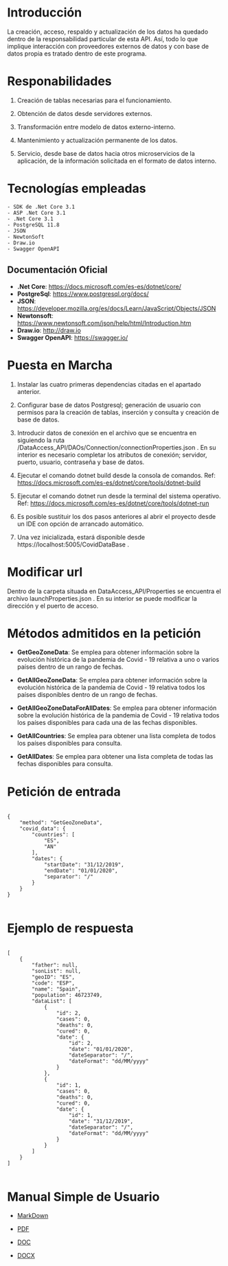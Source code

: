 # Introducción

La creación, acceso, respaldo y actualización de los datos ha quedado dentro de la responsabilidad particular de esta API. Así, todo lo que implique interacción con proveedores externos de datos y con base de datos propia es tratado dentro de este programa. 

# Responabilidades

1. Creación de tablas necesarias para el funcionamiento.

2. Obtención de datos desde servidores externos.

3. Transformación entre modelo de datos externo-interno.

4. Mantenimiento y actualización permanente de los datos.

5. Servicio, desde base de datos hacia otros microservicios de la aplicación, de la información solicitada en el formato de datos interno.

# Tecnologías empleadas

    - SDK de .Net Core 3.1
    - ASP .Net Core 3.1
    - .Net Core 3.1
    - PostgreSQL 11.8
    - JSON
    - NewtonSoft
    - Draw.io
    - Swagger OpenAPI

## Documentación Oficial

- **.Net Core**: https://docs.microsoft.com/es-es/dotnet/core/
- **PostgreSql**: https://www.postgresql.org/docs/
- **JSON**: https://developer.mozilla.org/es/docs/Learn/JavaScript/Objects/JSON
- **Newtonsoft**: https://www.newtonsoft.com/json/help/html/Introduction.htm
- **Draw.io**: http://draw.io
- **Swagger OpenAPI**: https://swagger.io/



# Puesta en Marcha

1. Instalar las cuatro primeras dependencias citadas en el apartado anterior.

2. Configurar base de datos Postgresql; generación de usuario con permisos para la creación de tablas, inserción y consulta y creación de base de datos.

3. Introducir datos de conexión en el archivo que se encuentra en siguiendo la ruta /DataAccess_API/DAOs/Connection/connectionProperties.json . En su interior es necesario completar los atributos de conexión; servidor, puerto, usuario, contraseña y base de datos.

4. Ejecutar el comando dotnet build desde la consola de comandos. Ref: https://docs.microsoft.com/es-es/dotnet/core/tools/dotnet-build

5. Ejecutar el comando dotnet run desde la terminal del sistema operativo. Ref: https://docs.microsoft.com/es-es/dotnet/core/tools/dotnet-run

6. Es posible sustituir los dos pasos anteriores al abrir el proyecto desde un IDE con opción de arrancado automático.

7. Una vez inicializada, estará disponible desde https://localhost:5005/CovidDataBase .

# Modificar url

Dentro de la carpeta situada en DataAccess_API/Properties se encuentra el archivo launchProperties.json . En su interior se puede modificar la dirección y el puerto de acceso.

# Métodos admitidos en la petición

- **GetGeoZoneData**: Se emplea para obtener información sobre la evolución histórica de la pandemia de Covid - 19 relativa a uno o varios países dentro de un rango de fechas.

- **GetAllGeoZoneData**: Se emplea para obtener información sobre la evolución histórica de la pandemia de Covid - 19 relativa todos los países disponibles dentro de un rango de fechas.

- **GetAllGeoZoneDataForAllDates**: Se emplea para obtener información sobre la evolución histórica de la pandemia de Covid - 19 relativa todos los países disponibles para cada una de las fechas disponibles.

- **GetAllCountries**: Se emplea para obtener una lista completa de todos los países disponibles para consulta.

- **GetAllDates**: Se emplea para obtener una lista completa de todas las fechas disponibles para consulta.


# Petición de entrada

<pre>
    <code>
{
    "method": "GetGeoZoneData",
    "covid_data": {
        "countries": [
            "ES",
            "AN"
        ],
        "dates": {
            "startDate": "31/12/2019",
            "endDate": "01/01/2020",
            "separator": "/"
        }
    }
}
    </code>
</pre>
# Ejemplo de respuesta
<pre>
    <code>
[
    {
        "father": null,
        "sonList": null,
        "geoID": "ES",
        "code": "ESP",
        "name": "Spain",
        "population": 46723749,
        "dataList": [
            {
                "id": 2,
                "cases": 0,
                "deaths": 0,
                "cured": 0,
                "date": {
                    "id": 2,
                    "date": "01/01/2020",
                    "dateSeparator": "/",
                    "dateFormat": "dd/MM/yyyy"
                }
            },
            {
                "id": 1,
                "cases": 0,
                "deaths": 0,
                "cured": 0,
                "date": {
                    "id": 1,
                    "date": "31/12/2019",
                    "dateSeparator": "/",
                    "dateFormat": "dd/MM/yyyy"
                }
            }
        ]
    }
]
    </code>
</pre>

# Manual Simple de Usuario

- [MarkDown](./SimpleUserGuide/ManualSimpleUsuario_DataAccess_API.md)

- [PDF](./SimpleUserGuide/ManualSimpleUsuario_DataAccess_API.pdf)

- [DOC](./SimpleUserGuide/ManualSimpleUsuario_DataAccess_API.doc)

- [DOCX](./SimpleUserGuide/ManualSimpleUsuario_DataAccess_API.docx)